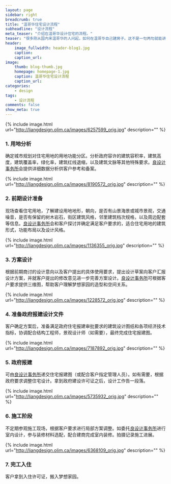 ```yaml
---
layout: page
sidebar: right
breadcrumb: true
title: "温哥华住宅设计流程"
subheadline: "设计流程"
meta_teaser: "介绍在温哥华设计住宅的流程。"
teaser: "很多刚从国内来温哥华的人问起，如何在温哥华自己建房子。这不是一句两句就能讲清楚的。我先从设计角度介绍一下基本流程，希望给大家一个基本的概念。"
header:
    image_fullwidth: header-blog1.jpg
    caption:
    caption_url:
image:
    thumb: blog-thumb.jpg
    homepage: homepage-1.jpg
    caption: 温哥华住宅设计流程
    caption_url:
categories:
    - design
tags:
    - 设计流程
comments: false
show_meta: true
---
```


{% include image.html url="http://liangdesign.olim.ca/images/6257599_orig.jpg" description="" %}

### 1. 用地分析
确定城市规划对住宅用地的用地功能分区。分析政府容许的建筑容积率，建筑高度，建筑覆盖率，绿化率，建筑红线退缩，以及建筑文脉等其他特殊要求。[良设计事务所](http://liangdesign.com)会提供详细数据分析供客户参考和备案。

{% include image.html url="http://liangdesign.olim.ca/images/8190572_orig.jpg" description="" %}

### 2. 前期设计准备
现场查看住宅用地，了解建设用地地形，朝向，是否有山景海景或城市景观，交通噪音，是否有保留的树木岩石，街区建筑风格，邻里建筑档次规格，以及周边配套等信息。[良设计事务所](http://liangdesign.com)会和客户探讨并确定满足客户要求的，适合住宅用地的建筑形式，功能布局以及设计风格。

{% include image.html url="http://liangdesign.olim.ca/images/1136355_orig.jpg" description="" %}

### 3. 方案设计
根据前期商讨的设计意向以及客户提出的具体使用要求，提出设计草案向客户汇报设计方案，并就客户提出的修改意见进一步完善方案设计。[良设计事务所](http://liangdesign.com)可根据客户要求提供三维图，帮助客户理解梦想家园的造型和空间关系。

{% include image.html url="http://liangdesign.olim.ca/images/1228572_orig.jpg" description="" %}

### 4. 准备政府报建设计文件
客户确定方案后，准备满足政府住宅报建审批要求的建筑设计图纸和各项经济技术指标，协调配合结构工程师，景观设计师（如需要），最终完成住宅报建图。

{% include image.html url="http://liangdesign.olim.ca/images/7187892_orig.jpg" description="" %}

### 5. 政府报建
可由[良设计事务所](http://liangdesign.com)递交住宅报建图（或配合客户指定管理人员）。如有需要，根据政府要求调整住宅设计。拿到政府建设许可证之后，设计工作告一段落。

{% include image.html url="http://liangdesign.olim.ca/images/5735932_orig.jpg" description="" %}

### 6. 施工阶段
不定期参观施工现场，根据客户要求进行局部方案调整。如委托[良设计事务所](http://liangdesign.com)进行室内设计，参与装修材料选配，配合建商完成室内装修。拍摄记录施工进展。

{% include image.html url="http://liangdesign.olim.ca/images/6368109_orig.jpg" description="" %}

### 7. 完工入住
客户拿到入住许可证，搬入梦想家园。
